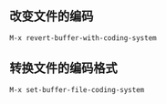 ## 改变文件的编码
```
M-x revert-buffer-with-coding-system
```
## 转换文件的编码格式
```
M-x set-buffer-file-coding-system
```